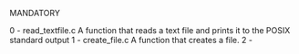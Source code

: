 MANDATORY

0 - read_textfile.c
	A function that reads a text file and prints it to the POSIX standard output
1 - create_file.c
	A function that creates a file.
2 - 
